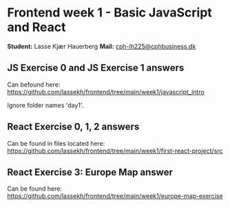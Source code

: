 # Frontend week 1 - Basic JavaScript and React

**Student:** Lasse Kjær Hauerberg
**Mail:** cph-lh225@cphbusiness.dk

## JS Exercise 0 and JS Exercise 1 answers

Can befound here: https://github.com/lassekh/frontend/tree/main/week1/javascript_intro

Ignore folder names 'day1'.

## React Exercise 0, 1, 2 answers

Can be found in files located here: https://github.com/lassekh/frontend/tree/main/week1/first-react-project/src

## React Exercise 3: Europe Map answer

Can be found here: https://github.com/lassekh/frontend/tree/main/week1/europe-map-exercise
